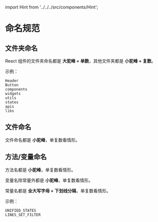 import Hint from '../../../src/components/Hint';

# 命名规范

## 文件夹命名

<Hint type="best">React 组件的文件夹命名都是 **大驼峰 + 单数**，其他文件夹都是 **小驼峰 + 复数**。</Hint>

示例：

```text
Header
Button
components
widgets
utils
states
apis
libs
```

## 文件命名

<Hint type="best">文件命名都是 **小驼峰**，单复数看情形。</Hint>

## 方法/变量命名

<Hint type="best">方法名都是 **小驼峰**，单复数看情形。</Hint>

<Hint type="best">变量名除常量外都是 **小驼峰**，单复数看情形。</Hint>

<Hint type="best">常量名都是 **全大写字母 + 下划线分隔**，单复数看情形。</Hint>

示例：

```text
UNIFIED_STATES
LINES_SET_FILTER
```
